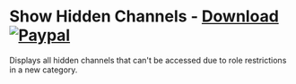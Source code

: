 # Show Hidden Channels - [Download](https://betterdiscord.net/ghdl?url=https://raw.githubusercontent.com/mwittrien/BetterDiscordAddons/master/Plugins/ShowHiddenChannels/ShowHiddenChannels.plugin.js) [![Paypal][paypal-badge]][paypal-link] 

[paypal-badge]: https://img.shields.io/badge/Paypal-Donate!-%2300457C.svg?logo=paypal&style=flat
[paypal-link]: https://paypal.me/MircoWittrien

Displays all hidden channels that can't be accessed due to role restrictions in a new category.
